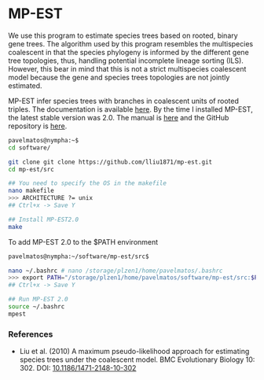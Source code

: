 # MP-EST

We use this program to estimate species trees based on rooted, binary gene trees. The algorithm used by this program resembles the multispecies coalescent in that the species phylogeny is informed by the different gene tree topologies, thus, handling potential incomplete lineage sorting (ILS). However, this bear in mind that this is not a strict multispecies coalescent model because the gene and species trees topologies are not jointly estimated.

MP-EST infer species trees with branches in coalescent units of rooted triples. The documentation is available [here](http://faculty.franklin.uga.edu/lliu/mp-est). By the time I installed MP-EST, the latest stable version was 2.0. The manual is [here](https://faculty.franklin.uga.edu/lliu/sites/faculty.franklin.uga.edu.lliu/files/manual_mpest2.0.pdf) and the GitHub repository is [here](https://github.com/lliu1871/mp-est).

```bash
pavelmatos@nympha:~$
cd software/

git clone git clone https://github.com/lliu1871/mp-est.git
cd mp-est/src

## You need to specify the OS in the makefile
nano makefile
>>> ARCHITECTURE ?= unix 
## Ctrl+x -> Save Y

## Install MP-EST2.0
make
```

To add MP-EST 2.0 to the $PATH environment

```bash
pavelmatos@nympha:~/software/mp-est/src$

nano ~/.bashrc # nano /storage/plzen1/home/pavelmatos/.bashrc
>>> export PATH="/storage/plzen1/home/pavelmatos/software/mp-est/src:$PATH"
## Ctrl+x -> Save Y

## Run MP-EST 2.0
source ~/.bashrc
mpest
```

### References
- Liu et al. (2010) A maximum pseudo-likelihood approach for estimating species trees under the coalescent model. BMC Evolutionary Biology 10: 302. DOI: [10.1186/1471-2148-10-302](https://doi.org/10.1186/1471-2148-10-302)

